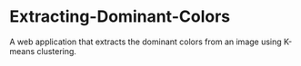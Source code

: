 # Extracting-Dominant-Colors
A web application that extracts the dominant colors from an image using K-means clustering.
